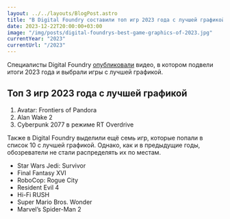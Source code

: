 ```yaml
---
layout: ../../layouts/BlogPost.astro
title: "В Digital Foundry составили топ игр 2023 года с лучшей графикой"
date: 2023-12-22T20:00:00+03:00
image: "/img/posts/digital-foundrys-best-game-graphics-of-2023.jpg"
currentYear: "2023"
currentUrl: "/2023"
---
```


Специалисты Digital Foundry [опубликовали](https://youtu.be/XtxfJHVKFas) видео, в котором подвели итоги 2023 года и выбрали игры с лучшей графикой.

## Топ 3 игр 2023 года с лучшей графикой

1. Avatar: Frontiers of Pandora
2. Alan Wake 2
3. Cyberpunk 2077 в режиме RT Overdrive

Также в Digital Foundry выделили ещё семь игр, которые попали в список 10 с лучшей графикой. Однако, как и в предыдущие годы, обозреватели не стали распределять их по местам.

-   Star Wars Jedi: Survivor
-   Final Fantasy XVI
-   RoboCop: Rogue City
-   Resident Evil 4
-   Hi-Fi RUSH
-   Super Mario Bros. Wonder
-   Marvel’s Spider-Man 2